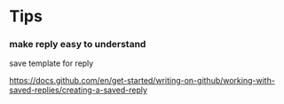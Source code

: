# Tips

### make reply easy to understand 

save template for reply

https://docs.github.com/en/get-started/writing-on-github/working-with-saved-replies/creating-a-saved-reply
